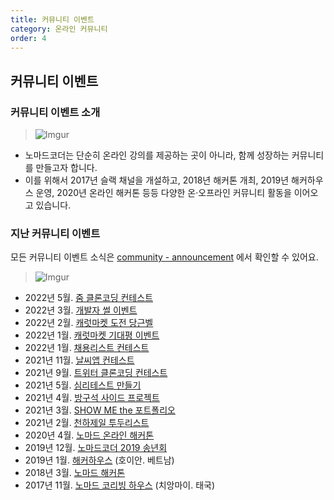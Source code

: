 ```yaml
---
title: 커뮤니티 이벤트
category: 온라인 커뮤니티
order: 4
---
```


## 커뮤니티 이벤트

### 커뮤니티 이벤트 소개

> ![Imgur](https://i.ibb.co/YWQ3x62/image.png)

- 노마드코더는 단순히 온라인 강의를 제공하는 곳이 아니라, 함께 성장하는 커뮤니티를 만들고자 합니다.
- 이를 위해서 2017년 슬랙 채널을 개설하고, 2018년 해커톤 개최, 2019년 해커하우스 운영, 2020년 온라인 해커톤 등등 다양한 온·오프라인 커뮤니티 활동을 이어오고 있습니다.

### 지난 커뮤니티 이벤트

모든 커뮤니티 이벤트 소식은 [community - announcement](https://nomadcoders.co/community/announcement) 에서 확인할 수 있어요.

> ![Imgur](https://i.ibb.co/nmQHRCS/1.png)

- 2022년 5월. [줌 클론코딩 컨테스트](https://nomadcoders.co/community/thread/5484)
- 2022년 3월. [개발자 썰 이벤트](https://nomadcoders.co/community/thread/3243)
- 2022년 2월. [캐럿마켓 도전 당근벨](https://nomadcoders.co/community/thread/1836)
- 2022년 1월. [캐럿마켓 기대평 이벤트](https://nomadcoders.co/community/thread/1639)
- 2022년 1월. [채용리스트 컨테스트](https://nomadcoders.co/community/thread/1622)
- 2021년 11월. [날씨앱 컨테스트](https://nomadcoders.co/community/thread/1333)
- 2021년 9월. [트위터 클론코딩 컨테스트](https://nomadcoders.co/community/thread/1115)
- 2021년 5월. [심리테스트 만들기](https://nomadcoders.co/community/thread/711)
- 2021년 4월. [방구석 사이드 프로젝트](https://nomadcoders.co/community/thread/696)
- 2021년 3월. [SHOW ME the 포트폴리오](https://nomadcoders.co/community/thread/577)
- 2021년 2월. [천하제일 투두리스트](https://nomadcoders.co/community/thread/452)
- 2020년 4월. [노마드 온라인 해커톤](https://www.instagram.com/p/B83jA9mjsSo/)
- 2019년 12월. [노마드코더 2019 송년회](https://festa.io/events/782/)
- 2019년 1월. [해커하우스](https://brunch.co.kr/@lynnata/178) (호이안. 베트남)
- 2018년 3월. [노마드 해커톤](https://brunch.co.kr/@lynnata/141)
- 2017년 11월. [노마드 코리빙 하우스](https://brunch.co.kr/@lynnata/121) (치앙마이. 태국)
